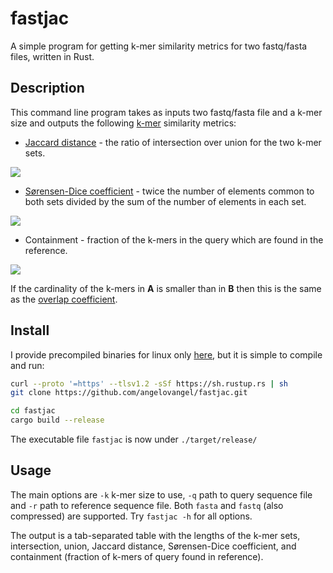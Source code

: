 

# fastjac

A simple program for getting k-mer similarity metrics for two fastq/fasta files, written in Rust.

## Description

This command line program takes as inputs two fastq/fasta file and a k-mer size and outputs the following [k-mer](https://en.wikipedia.org/wiki/K-mer) similarity metrics:

- [Jaccard distance](https://en.wikipedia.org/wiki/Jaccard_index) - the ratio of intersection over union for the two k-mer sets. 
<img src="https://render.githubusercontent.com/render/math?math=\Large \frac{ |A \cap B| }{ |A \cup B| }">




- [Sørensen-Dice coefficient](https://en.wikipedia.org/wiki/S%C3%B8rensen%E2%80%93Dice_coefficient) -  twice the number of elements common to both sets divided by the sum of the number of elements in each set. 
<img src="https://render.githubusercontent.com/render/math?math=\Large \frac{2 |A \cap B| }{ |A| %2b |B| }">

- Containment - fraction of the k-mers in the query which are found in the reference.
<img src="https://render.githubusercontent.com/render/math?math=\Large \frac{|A \cap B| }{ |A| }">

If the cardinality of the k-mers in **A** is smaller than in **B** then this is the same as the [overlap coefficient](https://en.wikipedia.org/wiki/Overlap_coefficient).

## Install

I provide precompiled binaries for linux only [here](https://github.com/angelovangel/fastkmers/releases/download/v0.1.0/fastjac), but it is simple to compile and run:

```bash
curl --proto '=https' --tlsv1.2 -sSf https://sh.rustup.rs | sh
git clone https://github.com/angelovangel/fastjac.git

cd fastjac
cargo build --release

```

The executable file `fastjac` is now under `./target/release/`

## Usage

The main options are `-k` k-mer size to use, `-q` path to query sequence file and `-r` path to reference sequence file. Both `fasta` and `fastq` (also compressed) are supported. Try `fastjac -h` for all options.

The output is a tab-separated table with
the lengths of the k-mer sets, intersection, union, Jaccard distance, Sørensen-Dice coefficient, and containment (fraction of k-mers of query found in reference).

